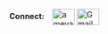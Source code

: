 

<p align="left">
  <span style="font-weight: bold; margin-right: 10px;">Connect:</span>
<a href="https://linkedin.com/in/ameya-deshmukh-90907b1a9" target="blank"><img align="center" src="https://raw.githubusercontent.com/rahuldkjain/github-profile-readme-generator/master/src/images/icons/Social/linked-in-alt.svg" alt="ameya-deshmukh-90907b1a9" height="30" width="40" /></a>
<a href="mailto:ameyaudeshmukh@gmail.com" target="blank"><img align="center" src="https://cdn-icons-png.flaticon.com/512/281/281769.png" alt="Gmail" height="30" width="40" /></a>
</p>
